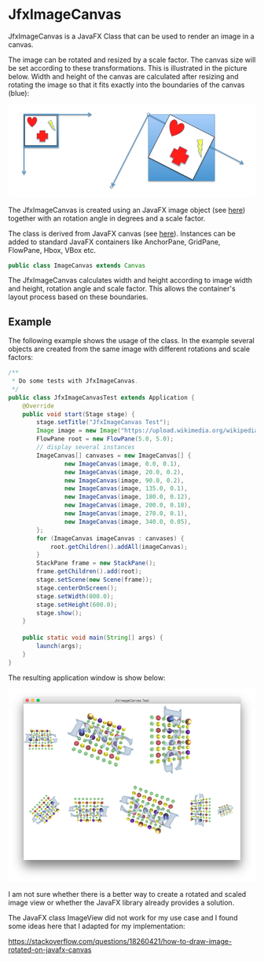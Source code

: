 # JfxImageCanvas
JfxImageCanvas is a JavaFX Class that can be used to render an image in a canvas.

The image can be rotated and resized by a scale factor. The canvas size will be set according to these transformations. This is illustrated in the picture below. Width and height of the canvas are calculated after resizing and rotating the image so that it fits exactly into the boundaries of the canvas (blue):

![Screen Shot](images/imagecanvas.png)

The JfxImageCanvas is created using an JavaFX image object (see [here](https://docs.oracle.com/javase/8/javafx/api/javafx/scene/image/Image.html)) together with an rotation angle in degrees and a scale factor.

The class is derived from JavaFX canvas (see [here](https://docs.oracle.com/javase/8/javafx/api/javafx/scene/canvas/Canvas.html)). Instances can be added to standard JavaFX containers like AnchorPane, GridPane, FlowPane, Hbox, VBox etc.

```java
public class ImageCanvas extends Canvas
```

The JfxImageCanvas calculates width and height according to image width and height, rotation angle and scale factor. This allows the container's layout process based on these boundaries.

## Example

The following example shows the usage of the class. In the example several objects are created from the same image with different rotations and scale factors:
```java
/**
 * Do some tests with JfxImageCanvas.
 */
public class JfxImageCanvasTest extends Application {
	@Override
	public void start(Stage stage) {
		stage.setTitle("JfxImageCanvas Test");
		Image image = new Image("https://upload.wikimedia.org/wikipedia/de/b/bb/Png-logo.png");
		FlowPane root = new FlowPane(5.0, 5.0);
		// display several instances
		ImageCanvas[] canvases = new ImageCanvas[] {
				new ImageCanvas(image, 0.0, 0.1),
				new ImageCanvas(image, 20.0, 0.2),
				new ImageCanvas(image, 90.0, 0.2),
				new ImageCanvas(image, 135.0, 0.1),
				new ImageCanvas(image, 180.0, 0.12),
				new ImageCanvas(image, 200.0, 0.18),
				new ImageCanvas(image, 270.0, 0.1),
				new ImageCanvas(image, 340.0, 0.05),
		};
		for (ImageCanvas imageCanvas : canvases) {
			root.getChildren().addAll(imageCanvas);
		}
		StackPane frame = new StackPane();
		frame.getChildren().add(root);
		stage.setScene(new Scene(frame));
		stage.centerOnScreen();
		stage.setWidth(800.0);
		stage.setHeight(600.0);
		stage.show();
	}

	public static void main(String[] args) {
		launch(args);
	}
}
```

The resulting application window is show below:

![Screen Shot](images/example.png)

I am not sure whether there is a better way to create a rotated and scaled image view or whether the JavaFX library already provides a solution.

The JavaFX class ImageView did not work for my use case and I found some ideas here that I adapted for my implementation:

https://stackoverflow.com/questions/18260421/how-to-draw-image-rotated-on-javafx-canvas
